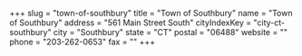 +++
slug = "town-of-southbury"
title = "Town of Southbury"
name = "Town of Southbury"
address = "561 Main Street South"
cityIndexKey = "city-ct-southbury"
city = "Southbury"
state = "CT"
postal = "06488"
website = ""
phone = "203-262-0653"
fax = ""
+++
